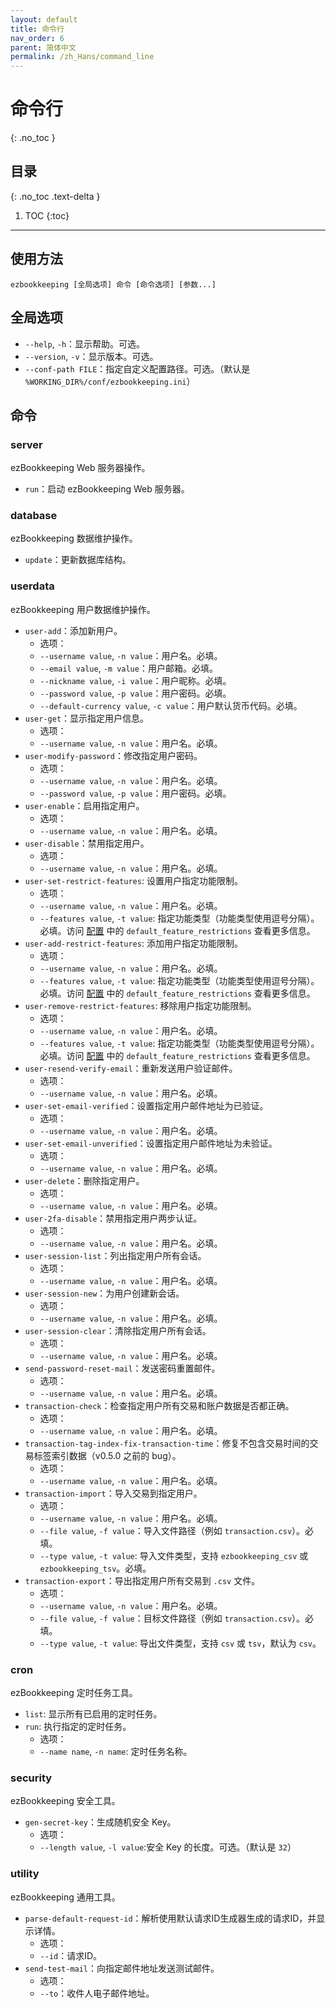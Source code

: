 ```yaml
---
layout: default
title: 命令行
nav_order: 6
parent: 简体中文
permalink: /zh_Hans/command_line
---
```


# 命令行
{: .no_toc }

## 目录
{: .no_toc .text-delta }

1. TOC
{:toc}

---

## 使用方法

    ezbookkeeping [全局选项] 命令 [命令选项] [参数...]

## 全局选项

* `--help`, `-h`：显示帮助。可选。
* `--version`, `-v`：显示版本。可选。
* `--conf-path FILE`：指定自定义配置路径。可选。（默认是 `%WORKING_DIR%/conf/ezbookkeeping.ini`）

## 命令

### server

ezBookkeeping Web 服务器操作。

* `run`：启动 ezBookkeeping Web 服务器。

### database

ezBookkeeping 数据维护操作。

* `update`：更新数据库结构。

### userdata

ezBookkeeping 用户数据维护操作。

* `user-add`：添加新用户。
    * 选项：
    * `--username value`, `-n value`：用户名。必填。
    * `--email value`, `-m value`：用户邮箱。必填。
    * `--nickname value`, `-i value`：用户昵称。必填。
    * `--password value`, `-p value`：用户密码。必填。
    * `--default-currency value`, `-c value`：用户默认货币代码。必填。
* `user-get`：显示指定用户信息。
    * 选项：
    * `--username value`, `-n value`：用户名。必填。
* `user-modify-password`：修改指定用户密码。
    * 选项：
    * `--username value`, `-n value`：用户名。必填。
    * `--password value`, `-p value`：用户密码。必填。
* `user-enable`：启用指定用户。
    * 选项：
    * `--username value`, `-n value`：用户名。必填。
* `user-disable`：禁用指定用户。
    * 选项：
    * `--username value`, `-n value`：用户名。必填。
* `user-set-restrict-features`: 设置用户指定功能限制。
    * 选项：
    * `--username value`, `-n value`：用户名。必填。
    * `--features value`, `-t value`: 指定功能类型（功能类型使用逗号分隔）。必填。访问 [配置](/zh_Hans/configuration#用户) 中的 `default_feature_restrictions` 查看更多信息。
* `user-add-restrict-features`: 添加用户指定功能限制。
    * 选项：
    * `--username value`, `-n value`：用户名。必填。
    * `--features value`, `-t value`: 指定功能类型（功能类型使用逗号分隔）。必填。访问 [配置](/zh_Hans/configuration#用户) 中的 `default_feature_restrictions` 查看更多信息。
* `user-remove-restrict-features`: 移除用户指定功能限制。
    * 选项：
    * `--username value`, `-n value`：用户名。必填。
    * `--features value`, `-t value`: 指定功能类型（功能类型使用逗号分隔）。必填。访问 [配置](/zh_Hans/configuration#用户) 中的 `default_feature_restrictions` 查看更多信息。
* `user-resend-verify-email`：重新发送用户验证邮件。
    * 选项：
    * `--username value`, `-n value`：用户名。必填。
* `user-set-email-verified`：设置指定用户邮件地址为已验证。
    * 选项：
    * `--username value`, `-n value`：用户名。必填。
* `user-set-email-unverified`：设置指定用户邮件地址为未验证。
    * 选项：
    * `--username value`, `-n value`：用户名。必填。
* `user-delete`：删除指定用户。
    * 选项：
    * `--username value`, `-n value`：用户名。必填。
* `user-2fa-disable`：禁用指定用户两步认证。
    * 选项：
    * `--username value`, `-n value`：用户名。必填。
* `user-session-list`：列出指定用户所有会话。
    * 选项：
    * `--username value`, `-n value`：用户名。必填。
* `user-session-new`：为用户创建新会话。
    * 选项：
    * `--username value`, `-n value`：用户名。必填。
* `user-session-clear`：清除指定用户所有会话。
    * 选项：
    * `--username value`, `-n value`：用户名。必填。
* `send-password-reset-mail`：发送密码重置邮件。
    * 选项：
    * `--username value`, `-n value`：用户名。必填。
* `transaction-check`：检查指定用户所有交易和账户数据是否都正确。
    * 选项：
    * `--username value`, `-n value`：用户名。必填。
* `transaction-tag-index-fix-transaction-time`：修复不包含交易时间的交易标签索引数据（v0.5.0 之前的 bug）。
    * 选项：
    * `--username value`, `-n value`：用户名。必填。
* `transaction-import`：导入交易到指定用户。
    * 选项：
    * `--username value`, `-n value`：用户名。必填。
    * `--file value`, `-f value`：导入文件路径（例如 `transaction.csv`）。必填。
    * `--type value`, `-t value`: 导入文件类型，支持 `ezbookkeeping_csv` 或 `ezbookkeeping_tsv`。必填。
* `transaction-export`：导出指定用户所有交易到 `.csv` 文件。
    * 选项：
    * `--username value`, `-n value`：用户名。必填。
    * `--file value`, `-f value`：目标文件路径（例如 `transaction.csv`）。必填。
    * `--type value`, `-t value`: 导出文件类型，支持 `csv` 或 `tsv`，默认为 `csv`。

### cron

ezBookkeeping 定时任务工具。

* `list`: 显示所有已启用的定时任务。
* `run`: 执行指定的定时任务。
    * 选项：
    * `--name name`, `-n name`: 定时任务名称。

### security

ezBookkeeping 安全工具。

* `gen-secret-key`：生成随机安全 Key。
    * 选项：
    * `--length value`, `-l value`:安全 Key 的长度。可选。（默认是 `32`）

### utility

ezBookkeeping 通用工具。

* `parse-default-request-id`：解析使用默认请求ID生成器生成的请求ID，并显示详情。
    * 选项：
    * `--id`：请求ID。
* `send-test-mail`：向指定邮件地址发送测试邮件。
    * 选项：
    * `--to`：收件人电子邮件地址。